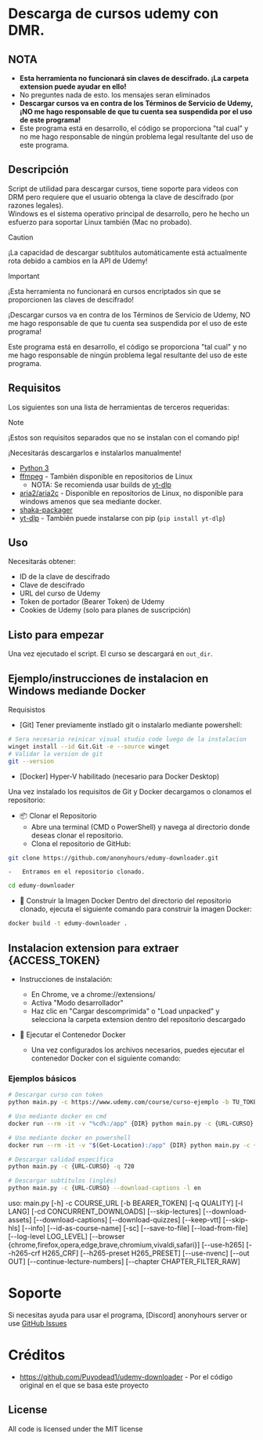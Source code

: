 # Descarga de cursos udemy con DMR.
## NOTA


- **Esta herramienta no funcionará sin claves de descifrado. ¡La carpeta extension puede ayudar en ello!**
- No preguntes nada de esto. los mensajes seran eliminados
- **Descargar cursos va en contra de los Términos de Servicio de Udemy, ¡NO me hago responsable de que tu cuenta sea suspendida por el uso de este programa!**
- Este programa está en desarrollo, el código se proporciona "tal cual" y no me hago responsable de ningún problema legal resultante del uso de este programa.

## Descripción

Script de utilidad para descargar cursos, tiene soporte para videos con DRM pero requiere que el usuario obtenga la clave de descifrado (por razones legales).  
Windows es el sistema operativo principal de desarrollo, pero he hecho un esfuerzo para soportar Linux también (Mac no probado).

> [!CAUTION]
> ¡La capacidad de descargar subtítulos automáticamente está actualmente rota debido a cambios en la API de Udemy!

> [!IMPORTANT]  
> ¡Esta herramienta no funcionará en cursos encriptados sin que se proporcionen las claves de descifrado!
>
> ¡Descargar cursos va en contra de los Términos de Servicio de Udemy, NO me hago responsable de que tu cuenta sea suspendida por el uso de este programa!
>
> Este programa está en desarrollo, el código se proporciona "tal cual" y no me hago responsable de ningún problema legal resultante del uso de este programa.

## Requisitos

Los siguientes son una lista de herramientas de terceros requeridas:

> [!NOTE]  
> ¡Estos son requisitos separados que no se instalan con el comando pip!
>
> ¡Necesitarás descargarlos e instalarlos manualmente!

- [Python 3](https://python.org/)
- [ffmpeg](https://www.ffmpeg.org/) - También disponible en repositorios de Linux
  - NOTA: Se recomienda usar builds de [yt-dlp](https://github.com/yt-dlp/FFmpeg-Builds/releases/tag/latest)
- [aria2/aria2c](https://github.com/aria2/aria2/) - Disponible en repositorios de Linux, no disponible para windows amenos que sea mediante docker.
- [shaka-packager](https://github.com/shaka-project/shaka-packager/releases/latest)
- [yt-dlp](https://github.com/yt-dlp/yt-dlp/) - También puede instalarse con pip (`pip install yt-dlp`)

## Uso

Necesitarás obtener:
- ID de la clave de descifrado
- Clave de descifrado
- URL del curso de Udemy
- Token de portador (Bearer Token) de Udemy
- Cookies de Udemy (solo para planes de suscripción)

## Listo para empezar

Una vez ejecutado el script. El curso se descargará en `out_dir`.

## Ejemplo/instrucciones de instalacion en Windows mediande Docker

Requisistos
- [Git] Tener previamente instlado git o instalarlo mediante powershell:
```bash
# Sera necesario reinicar visual studio code luego de la instalacion
winget install --id Git.Git -e --source winget
# Validar la version de git
git --version
```
- [Docker] Hyper-V habilitado (necesario para Docker Desktop)

Una vez instalado los requisitos de Git y Docker decargamos o clonamos el repositorio:

-   📦 Clonar el Repositorio
    -   Abre una terminal (CMD o PowerShell) y navega al directorio donde deseas clonar el repositorio.
    -   Clona el repositorio de GitHub:
```bash
git clone https://github.com/anonyhours/edumy-downloader.git
```
    -   Entramos en el repositorio clonado.
```bash
cd edumy-downloader
```

-   🐳 Construir la Imagen Docker
Dentro del directorio del repositorio clonado, ejecuta el siguiente comando para construir la imagen Docker:

```bash
docker build -t edumy-downloader .
```

## Instalacion extension para extraer {ACCESS_TOKEN}
-   Instrucciones de instalación:
    -   En Chrome, ve a chrome://extensions/
    -   Activa "Modo desarrollador"
    -   Haz clic en "Cargar descomprimida" o "Load unpacked" y selecciona la carpeta extension dentro del repositorio descargado

-   🚀 Ejecutar el Contenedor Docker
    -   Una vez configurados los archivos necesarios, puedes ejecutar el contenedor Docker con el siguiente comando:

### Ejemplos básicos

```bash
# Descargar curso con token
python main.py -c https://www.udemy.com/course/curso-ejemplo -b TU_TOKEN

# Uso mediante docker en cmd
docker run --rm -it -v "%cd%:/app" {DIR} python main.py -c {URL-CURSO} -b {ACCESS_TOKEN}

# Uso mediante docker en powershell
docker run --rm -it -v "$(Get-Location):/app" {DIR} python main.py -c {URL-CURSO} -b {ACCESS_TOKEN}

# Descargar calidad específica
python main.py -c {URL-CURSO} -q 720

# Descargar subtítulos (inglés)
python main.py -c {URL-CURSO} --download-captions -l en

```
uso: main.py [-h] -c COURSE_URL [-b BEARER_TOKEN] [-q QUALITY] [-l LANG] [-cd CONCURRENT_DOWNLOADS] [--skip-lectures] [--download-assets]
               [--download-captions] [--download-quizzes] [--keep-vtt] [--skip-hls] [--info] [--id-as-course-name] [-sc] [--save-to-file] [--load-from-file]
               [--log-level LOG_LEVEL] [--browser {chrome,firefox,opera,edge,brave,chromium,vivaldi,safari}] [--use-h265] [--h265-crf H265_CRF] [--h265-preset H265_PRESET]
               [--use-nvenc] [--out OUT] [--continue-lecture-numbers]
               [--chapter CHAPTER_FILTER_RAW]


# Soporte

Si necesitas ayuda para usar el programa, [Discord] anonyhours server or use [GitHub Issues](https://github.com/anonyhours/edumy-downloader/issues)

# Créditos
-   https://github.com/Puyodead1/udemy-downloader - Por el código original en el que se basa este proyecto

## License

All code is licensed under the MIT license
